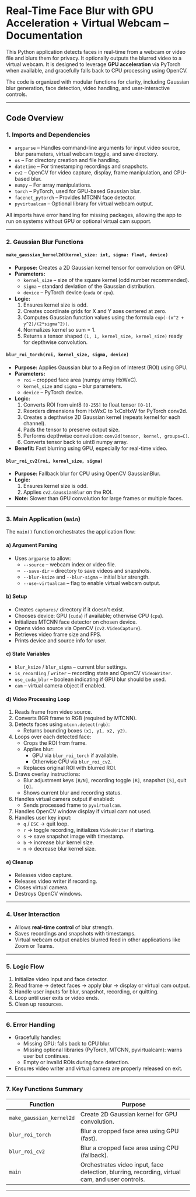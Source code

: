 # Real-Time Face Blur with GPU Acceleration + Virtual Webcam – Documentation

This Python application detects faces in real-time from a webcam or video file and blurs them for privacy. It optionally outputs the blurred video to a virtual webcam. It is designed to leverage **GPU acceleration** via PyTorch when available, and gracefully falls back to CPU processing using OpenCV.  

The code is organized with modular functions for clarity, including Gaussian blur generation, face detection, video handling, and user-interactive controls.

---

## Code Overview

### 1. **Imports and Dependencies**
- `argparse` – Handles command-line arguments for input video source, blur parameters, virtual webcam toggle, and save directory.
- `os` – For directory creation and file handling.
- `datetime` – For timestamping recordings and snapshots.
- `cv2` – OpenCV for video capture, display, frame manipulation, and CPU-based blur.
- `numpy` – For array manipulations.
- `torch` – PyTorch, used for GPU-based Gaussian blur.
- `facenet_pytorch` – Provides MTCNN face detector.
- `pyvirtualcam` – Optional library for virtual webcam output.

All imports have error handling for missing packages, allowing the app to run on systems without GPU or optional virtual cam support.

---

### 2. **Gaussian Blur Functions**

#### `make_gaussian_kernel2d(kernel_size: int, sigma: float, device)`
- **Purpose:** Creates a 2D Gaussian kernel tensor for convolution on GPU.
- **Parameters:**
  - `kernel_size` – size of the square kernel (odd number recommended).
  - `sigma` – standard deviation of the Gaussian distribution.
  - `device` – PyTorch device (`cuda` or `cpu`).
- **Logic:**
  1. Ensures kernel size is odd.
  2. Creates coordinate grids for X and Y axes centered at zero.
  3. Computes Gaussian function values using the formula `exp(-(x^2 + y^2)/(2*sigma^2))`.
  4. Normalizes kernel so sum = 1.
  5. Returns a tensor shaped `(1, 1, kernel_size, kernel_size)` ready for depthwise convolution.

#### `blur_roi_torch(roi, kernel_size, sigma, device)`
- **Purpose:** Applies Gaussian blur to a Region of Interest (ROI) using GPU.
- **Parameters:**
  - `roi` – cropped face area (numpy array HxWxC).
  - `kernel_size` and `sigma` – blur parameters.
  - `device` – PyTorch device.
- **Logic:**
  1. Converts ROI from uint8 `[0-255]` to float tensor `[0-1]`.
  2. Reorders dimensions from HxWxC to 1xCxHxW for PyTorch conv2d.
  3. Creates a depthwise 2D Gaussian kernel (repeats kernel for each channel).
  4. Pads the tensor to preserve output size.
  5. Performs depthwise convolution: `conv2d(tensor, kernel, groups=C)`.
  6. Converts tensor back to uint8 numpy array.
- **Benefit:** Fast blurring using GPU, especially for real-time video.

#### `blur_roi_cv2(roi, kernel_size, sigma)`
- **Purpose:** Fallback blur for CPU using OpenCV GaussianBlur.
- **Logic:** 
  1. Ensures kernel size is odd.
  2. Applies `cv2.GaussianBlur` on the ROI.
- **Note:** Slower than GPU convolution for large frames or multiple faces.

---

### 3. **Main Application (`main`)**
The `main()` function orchestrates the application flow:

#### a) **Argument Parsing**
- Uses `argparse` to allow:
  - `--source` – webcam index or video file.
  - `--save-dir` – directory to save videos and snapshots.
  - `--blur-ksize` and `--blur-sigma` – initial blur strength.
  - `--use-virtualcam` – flag to enable virtual webcam output.

#### b) **Setup**
- Creates `captures/` directory if it doesn't exist.
- Chooses device: GPU (`cuda`) if available; otherwise CPU (`cpu`).
- Initializes MTCNN face detector on chosen device.
- Opens video source via OpenCV (`cv2.VideoCapture`).
- Retrieves video frame size and FPS.
- Prints device and source info for user.

#### c) **State Variables**
- `blur_ksize` / `blur_sigma` – current blur settings.
- `is_recording` / `writer` – recording state and OpenCV `VideoWriter`.
- `use_cuda_blur` – boolean indicating if GPU blur should be used.
- `cam` – virtual camera object if enabled.

#### d) **Video Processing Loop**
1. Reads frame from video source.
2. Converts BGR frame to RGB (required by MTCNN).
3. Detects faces using `mtcnn.detect(rgb)`:
   - Returns bounding boxes `(x1, y1, x2, y2)`.
4. Loops over each detected face:
   - Crops the ROI from frame.
   - Applies blur:
     - GPU via `blur_roi_torch` if available.
     - Otherwise CPU via `blur_roi_cv2`.
   - Replaces original ROI with blurred ROI.
5. Draws overlay instructions:
   - Blur adjustment keys `[B/N]`, recording toggle `[R]`, snapshot `[S]`, quit `[Q]`.
   - Shows current blur and recording status.
6. Handles virtual camera output if enabled:
   - Sends processed frame to `pyvirtualcam`.
7. Handles OpenCV window display if virtual cam not used.
8. Handles user key input:
   - `q` / `ESC` → quit loop.
   - `r` → toggle recording, initializes `VideoWriter` if starting.
   - `s` → save snapshot image with timestamp.
   - `b` → increase blur kernel size.
   - `n` → decrease blur kernel size.

#### e) **Cleanup**
- Releases video capture.
- Releases video writer if recording.
- Closes virtual camera.
- Destroys OpenCV windows.

---

### 4. **User Interaction**
- Allows **real-time control** of blur strength.
- Saves recordings and snapshots with timestamps.
- Virtual webcam output enables blurred feed in other applications like Zoom or Teams.

---

### 5. **Logic Flow**
1. Initialize video input and face detector.
2. Read frame → detect faces → apply blur → display or virtual cam output.
3. Handle user inputs for blur, snapshot, recording, or quitting.
4. Loop until user exits or video ends.
5. Clean up resources.

---

### 6. **Error Handling**
- Gracefully handles:
  - Missing GPU: falls back to CPU blur.
  - Missing optional libraries (PyTorch, MTCNN, pyvirtualcam): warns user but continues.
  - Empty or invalid ROIs during face detection.
- Ensures video writer and virtual camera are properly released on exit.

---

### 7. **Key Functions Summary**
| Function | Purpose |
|----------|---------|
| `make_gaussian_kernel2d` | Create 2D Gaussian kernel for GPU convolution. |
| `blur_roi_torch` | Blur a cropped face area using GPU (fast). |
| `blur_roi_cv2` | Blur a cropped face area using CPU (fallback). |
| `main` | Orchestrates video input, face detection, blurring, recording, virtual cam, and user controls. |

---

